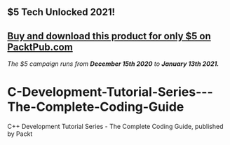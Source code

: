 ## $5 Tech Unlocked 2021!
[Buy and download this product for only $5 on PacktPub.com](https://www.packtpub.com/)
-----
*The $5 campaign         runs from __December 15th 2020__ to __January 13th 2021.__*

# C-Development-Tutorial-Series---The-Complete-Coding-Guide
C++ Development Tutorial Series - The Complete Coding Guide, published by Packt
